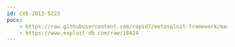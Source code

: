 ```yaml
---
id: CVE-2012-5223
pocs:
    - https://raw.githubusercontent.com/rapid7/metasploit-framework/master/modules/exploits/multi/http/vbseo_proc_deutf.rb
    - https://www.exploit-db.com/raw/18424
---
```

